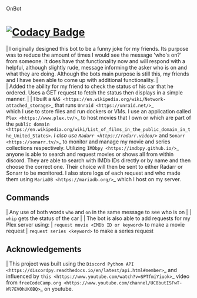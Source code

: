 OnBot

# [![Codacy Badge](https://app.codacy.com/project/badge/Grade/74e7c39dc2fe47f3a35aafb866b5c092)](https://www.codacy.com/gh/michigan224/onbotpy/dashboard?utm_source=github.com&utm_medium=referral&utm_content=michigan224/onbotpy&utm_campaign=Badge_Grade)

| I originally designed this bot to be a funny joke for my friends. Its purpose was to reduce the amount of times
I would see the message 'who's on?' from someone. It does have that functionality now and will respond with a helpful,
although slightly rude, message informing the asker who is on and what they are doing. Although the bots main purpose
is still this, my friends and I have been able to come up with additional functionality.
|  
| Added the ability for my friend to check the status of his car that he ordered. Uses a GET request to fetch the status
then displays in a simple manner.
|
| I built a `NAS <https://en.wikipedia.org/wiki/Network-attached_storage>`_ that runs `Unraid <https://unraid.net/>`_ \
 which I use to store files and run dockers or VMs. I use an application called `Plex <https://www.plex.tv/>`_ to host movies that I own or
which are part of the `public domain <https://en.wikipedia.org/wiki/List_of_films_in_the_public_domain_in_the_United_States>`_.
I also use `Radarr <https://radarr.video/>`_ and `Sonarr <https://sonarr.tv/>`_ to monitor and manage my movie and
series collections respectively. Utilizing `IMDbpy <https://imdbpy.github.io/>`_ anyone is able to search and request
movies or shows all from within discord. They are able to search with IMDb IDs directly or by name and then choose the
correct one. Their choice will then be sent to either Radarr or Sonarr to be monitored. I also store logs of each request
and who made them using `MariaDB <https://mariadb.org/>`_ which I host on my server.

## Commands

| Any use of both words `who` and `on` in the same message to see who is on
|
| `whip` gets the status of the car
|
| The bot is also able to add requests for my Plex server using:
| `request movie <IMDb ID or keyword>` to make a movie request
| `request series <keyword>` to make a series request

## Acknowledgements

| This project was built using the `Discord Python API <https://discordpy.readthedocs.io/en/latest/api.html#member>`_
and influenced by `this <https://www.youtube.com/watch?v=SPTfmiYiuok>`_ video from `freeCodeCamp.org <https://www.youtube.com/channel/UC8butISFwT-Wl7EV0hUK0BQ>`\_ on youtube.
